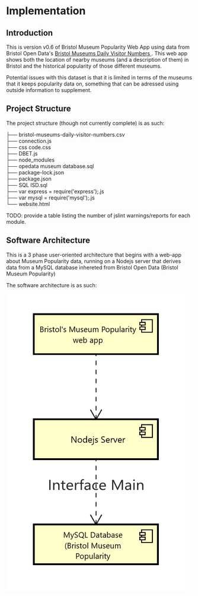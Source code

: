 # Implementation

## Introduction
This is version v0.6 of Bristol Museum Popularity Web App using data from Bristol Open Data's [Bristol Museums Daily Visitor Numbers
](https://opendata.bristol.gov.uk/explore/dataset/bristol-museums-daily-visitor-numbers/information/). This web app shows both the location of nearby museums (and a description of them) in Bristol and the historical popularity of those different museums.

Potential issues with this dataset is that it is limited in terms of the museums that it keeps popularity data on, something that can be adressed using outside information to supplement.

## Project Structure
The project structure (though not currently complete) is as such:

├── bristol-museums-daily-visitor-numbers.csv\
├── connection.js\
├── css code.css\
├── DBET.js\
├── node_modules\
├── opedata museum database.sql\
├── package-lock.json\
├── package.json\
├── SQL ISD.sql\
├── var express = require('express');.js\
├── var mysql = require('mysql');.js\
└── website.html

TODO: provide a table listing the number of jslint warnings/reports for each module.

## Software Architecture
This is a 3 phase user-oriented architecture that begins with a web-app about Museum Popularity data, running on a Nodejs server that derives data from a MySQL database inhereted from Bristol Open Data (Bristol Museum Popularity)


The software architecture is as such:

![Insert your component Diagram here](https://github.com/Xerfed/ISD2022-23/blob/de0c830a949044985093fc76062d21264a2162a6/component%20updated.png)
